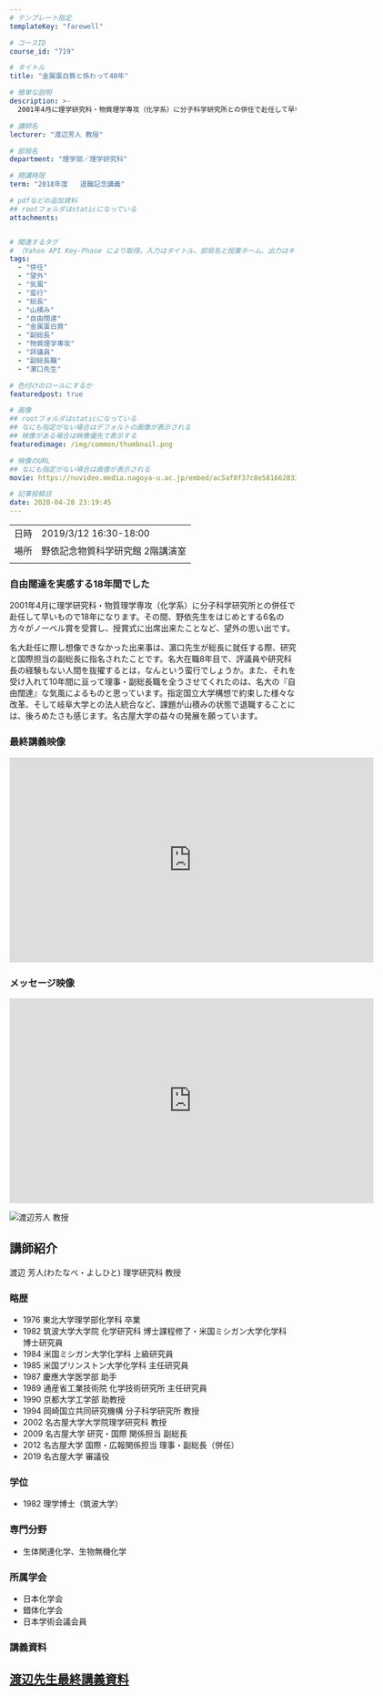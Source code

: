 ```yaml
---
# テンプレート指定
templateKey: "farewell"

# コースID
course_id: "719"

# タイトル
title: "金属蛋白質と係わって40年"

# 簡単な説明
description: >-
  2001年4月に理学研究科・物質理学専攻（化学系）に分子科学研究所との併任で赴任して早いもので18年になります。その間、野依先生をはじめとする6名の方々がノーベル賞を受賞し、授賞式に出席出来たことなど、望外の思い出です。名大赴任に際し想像できなかった出来事は、濵口先生が総長に就任する際、研究と国際担当の副総長に指名されたことです。名大在職8年目で、評議員や研究科長の経験もない人間を抜擢する ....

# 講師名
lecturer: "渡辺芳人 教授"

# 部局名
department: "理学部／理学研究科"

# 開講時限
term: "2018年度	退職記念講義"

# pdfなどの追加資料
## rootフォルダはstaticになっている
attachments:


# 関連するタグ
# （Yahoo API Key-Phase により取得。入力はタイトル、部局名と授業ホーム、出力はキーフレーズ（tags））
tags:
  - "併任"
  - "望外"
  - "気風"
  - "蛮行"
  - "総長"
  - "山積み"
  - "自由闊達"
  - "金属蛋白質"
  - "副総長"
  - "物質理学専攻"
  - "評議員"
  - "副総長職"
  - "濵口先生"

# 色付けのロールにするか
featuredpost: true

# 画像
## rootフォルダはstaticになっている
## なにも指定がない場合はデフォルトの画像が表示される
## 映像がある場合は映像優先で表示する
featuredimage: /img/common/thumbnail.png

# 映像のURL
## なにも指定がない場合は画像が表示される
movie: https://nuvideo.media.nagoya-u.ac.jp/embed/ac5af0f37c8e5816628335c185127693c70b63b0

# 記事投稿日
date: 2020-04-28 23:19:45
---
```


|   |   |
|---|---|
| 日時 | 2019/3/12  16:30-18:00 |
| 場所 | 野依記念物質科学研究館 2階講演室 |
|   |   |


### 自由闊達を実感する18年間でした

2001年4月に理学研究科・物質理学専攻（化学系）に分子科学研究所との併任で赴任して早いもので18年になります。その間、野依先生をはじめとする6名の方々がノーベル賞を受賞し、授賞式に出席出来たことなど、望外の思い出です。

名大赴任に際し想像できなかった出来事は、濵口先生が総長に就任する際、研究と国際担当の副総長に指名されたことです。名大在職8年目で、評議員や研究科長の経験もない人間を抜擢するとは，なんという蛮行でしょうか。また、それを受け入れて10年間に亘って理事・副総長職を全うさせてくれたのは、名大の『自由闊達』な気風によるものと思っています。指定国立大学構想で約束した様々な改革、そして岐阜大学との法人統合など、課題が山積みの状態で退職することには、後ろめたさも感じます。名古屋大学の益々の発展を願っています。

### 最終講義映像

<iframe src="https://nuvideo.media.nagoya-u.ac.jp/embed/ac5af0f37c8e5816628335c185127693c70b63b0" width="640" height="360" frameborder="0" allowfullscreen></iframe>

### メッセージ映像

<iframe src="https://nuvideo.media.nagoya-u.ac.jp/embed/0fd0cb0e5eb586b56129d834b54ccdabc1631bcf" width="640" height="360" frameborder="0" allowfullscreen></iframe>


![ 渡辺芳人 教授](https://ocw.nagoya-u.jp/files/719/watanabe.jpg) 

## 講師紹介
渡辺 芳人(わたなべ・よしひと)  理学研究科 教授

### 略歴
* 1976  東北大学理学部化学科 卒業
* 1982  筑波大学大学院 化学研究科 博士課程修了・米国ミシガン大学化学科 博士研究員
* 1984  米国ミシガン大学化学科 上級研究員
* 1985  米国プリンストン大学化学科 主任研究員
* 1987  慶應大学医学部 助手
* 1989  通産省工業技術院 化学技術研究所 主任研究員
* 1990  京都大学工学部 助教授
* 1994  岡崎国立共同研究機構 分子科学研究所 教授
* 2002  名古屋大学大学院理学研究科  教授
* 2009  名古屋大学 研究・国際 関係担当 副総長
* 2012  名古屋大学 国際・広報関係担当 理事・副総長（併任）
* 2019  名古屋大学 審議役


### 学位
* 1982  理学博士（筑波大学）

### 専門分野
* 生体関連化学、生物無機化学

### 所属学会
* 日本化学会
* 錯体化学会
* 日本学術会議会員


### 講義資料

[渡辺先生最終講義資料](https://ocw.nagoya-u.jp/files/719/watanabe_book) 
-----